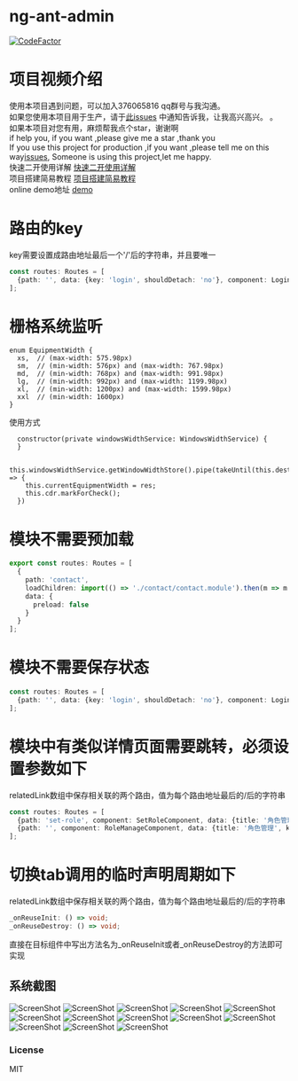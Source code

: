# ng-ant-admin
[![CodeFactor](https://www.codefactor.io/repository/github/huajian123/ng-ant-admin/badge)](https://www.codefactor.io/repository/github/huajian123/ng-ant-admin)

# 项目视频介绍
使用本项目遇到问题，可以加入376065816 qq群号与我沟通。<br>
如果您使用本项目用于生产，请于[此issues](https://github.com/huajian123/ng-ant-admin/issues/10)
中通知告诉我，让我高兴高兴。
。<br>
如果本项目对您有用，麻烦帮我点个star，谢谢啊<br>
if help you, if you want ,please give me a star ,thank you<br>
If you use this project for production ,if you want ,please tell me on this way[issues](https://github.com/huajian123/ng-ant-admin/issues/10), Someone is using this project,let me happy.<br>
快速二开使用详解 [快速二开使用详解](https://www.bilibili.com/video/BV1gF411x7rN/)<br>
项目搭建简易教程 [项目搭建简易教程](https://www.bilibili.com/video/BV1EM4y1w7zd/)<br>
online demo地址 [demo](http://124.71.128.53:8080/)<br>

# 路由的key
key需要设置成路由地址最后一个'/'后的字符串，并且要唯一
```typescript
const routes: Routes = [
  {path: '', data: {key: 'login', shouldDetach: 'no'}, component: LoginFormComponent}
];
```
# 栅格系统监听
```angular2html
enum EquipmentWidth {
  xs,  // (max-width: 575.98px)
  sm,  // (min-width: 576px) and (max-width: 767.98px)
  md,  // (min-width: 768px) and (max-width: 991.98px)
  lg,  // (min-width: 992px) and (max-width: 1199.98px)
  xl,  // (min-width: 1200px) and (max-width: 1599.98px)
  xxl  // (min-width: 1600px)
}
```
使用方式
```
  constructor(private windowsWidthService: WindowsWidthService) {
  }
  
  this.windowsWidthService.getWindowWidthStore().pipe(takeUntil(this.destory$)).subscribe(res => {
    this.currentEquipmentWidth = res;
    this.cdr.markForCheck();
  })
```


# 模块不需要预加载

```typescript
export const routes: Routes = [
  {
    path: 'contact',
    loadChildren: import(() => './contact/contact.module').then(m => m.ContactModule),
    data: {
      preload: false
    }
  }
];
```


# 模块不需要保存状态

```typescript
const routes: Routes = [
  {path: '', data: {key: 'login', shouldDetach: 'no'}, component: LoginFormComponent}
];
```

# 模块中有类似详情页面需要跳转，必须设置参数如下
relatedLink数组中保存相关联的两个路由，值为每个路由地址最后的/后的字符串
```typescript
const routes: Routes = [
  {path: 'set-role', component: SetRoleComponent, data: {title: '角色管理', key: 'set-role', relatedLink: ['role', 'set-role']}},
  {path: '', component: RoleManageComponent, data: {title: '角色管理', key: 'role', relatedLink: ['role', 'set-role']}},
];

```
# 切换tab调用的临时声明周期如下
relatedLink数组中保存相关联的两个路由，值为每个路由地址最后的/后的字符串
```typescript
_onReuseInit: () => void;
_onReuseDestroy: () => void;

```
直接在目标组件中写出方法名为_onReuseInit或者_onReuseDestroy的方法即可实现

## 系统截图

![ScreenShot](https://github.com/huajian123/ng-ant-admin/blob/master/projectImg/1.png)
![ScreenShot](https://github.com/huajian123/ng-ant-admin/blob/master/projectImg/2.png)
![ScreenShot](https://github.com/huajian123/ng-ant-admin/blob/master/projectImg/3.png)
![ScreenShot](https://github.com/huajian123/ng-ant-admin/blob/master/projectImg/4.jpg)
![ScreenShot](https://github.com/huajian123/ng-ant-admin/blob/master/projectImg/5.png)
![ScreenShot](https://github.com/huajian123/ng-ant-admin/blob/master/projectImg/6.png)
![ScreenShot](https://github.com/huajian123/ng-ant-admin/blob/master/projectImg/7.png)
![ScreenShot](https://github.com/huajian123/ng-ant-admin/blob/master/projectImg/8.png)
![ScreenShot](https://github.com/huajian123/ng-ant-admin/blob/master/projectImg/9.png)
![ScreenShot](https://github.com/huajian123/ng-ant-admin/blob/master/projectImg/10.png)
![ScreenShot](https://github.com/huajian123/ng-ant-admin/blob/master/projectImg/11.png)
![ScreenShot](https://github.com/huajian123/ng-ant-admin/blob/master/projectImg/12.png)
![ScreenShot](https://github.com/huajian123/ng-ant-admin/blob/master/projectImg/13.png)


### License

MIT 
